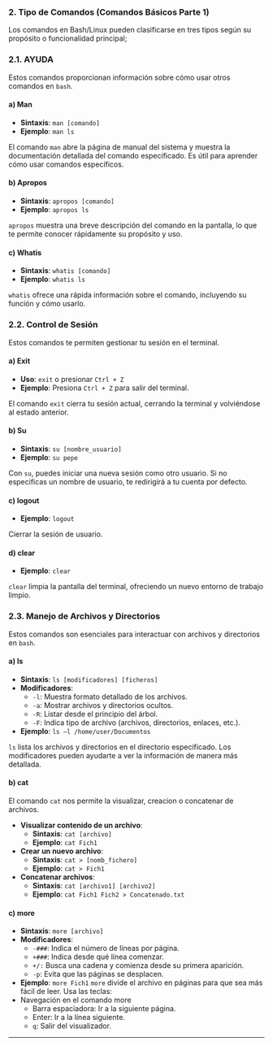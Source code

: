 ### **2. Tipo de Comandos (Comandos Básicos Parte 1)**
Los comandos en Bash/Linux pueden clasificarse en tres tipos según su propósito o funcionalidad principal;

### **2.1. AYUDA**
Estos comandos proporcionan información sobre cómo usar otros comandos en `bash`.

#### a) Man
- **Sintaxis**: `man [comando]`
- **Ejemplo**: `man ls`

El comando `man` abre la página de manual del sistema y muestra la documentación detallada del comando especificado. Es útil para aprender cómo usar comandos específicos.

#### b) Apropos
- **Sintaxis**: `apropos [comando]`
- **Ejemplo**: `apropos ls`

`apropos` muestra una breve descripción del comando en la pantalla, lo que te permite conocer rápidamente su propósito y uso.

#### c) Whatis
- **Sintaxis**: `whatis [comando]`
- **Ejemplo**: `whatis ls`

`whatis` ofrece una rápida información sobre el comando, incluyendo su función y cómo usarlo.

### **2.2. Control de Sesión**
Estos comandos te permiten gestionar tu sesión en el terminal.

#### a) Exit
- **Uso**: `exit` o presionar `Ctrl + Z`
- **Ejemplo**: Presiona `Ctrl + Z` para salir del terminal.

El comando `exit` cierra tu sesión actual, cerrando la terminal y volviéndose al estado anterior.

#### b) Su
- **Sintaxis**: `su [nombre_usuario]`
- **Ejemplo**: `su pepe`

Con `su`, puedes iniciar una nueva sesión como otro usuario. Si no especificas un nombre de usuario, te redirigirá a tu cuenta por defecto.

#### c) logout
- **Ejemplo**: `logout`

Cierrar la sesión de usuario.

#### d) clear
- **Ejemplo**: `clear`

`clear` limpia la pantalla del terminal, ofreciendo un nuevo entorno de trabajo limpio.

### **2.3. Manejo de Archivos y Directorios**
Estos comandos son esenciales para interactuar con archivos y directorios en `bash`.

#### a) ls
- **Sintaxis**: `ls [modificadores] [ficheros]`
- **Modificadores**:
  - `-l`: Muestra formato detallado de los archivos.
  - `-a`: Mostrar archivos y directorios ocultos.
  - `-R`: Listar desde el principio del árbol.
  - `-F`: Indica tipo de archivo (archivos, directorios, enlaces, etc.).
- **Ejemplo**: `ls –l /home/user/Documentos`

`ls` lista los archivos y directorios en el directorio especificado. Los modificadores pueden ayudarte a ver la información de manera más detallada.

#### b) cat
El comando `cat` nos permite la visualizar, creacion o concatenar de archivos.
  - **Visualizar contenido de un archivo**:
    - **Sintaxis**: `cat [archivo]`
    - **Ejemplo**: `cat Fich1`
  - **Crear un nuevo archivo**:
    - **Sintaxis**: `cat > [nomb_fichero]`
    - **Ejemplo**: `cat > Fich1`
  - **Concatenar archivos**:
    - **Sintaxis**: `cat [archivo1] [archivo2]`
    - **Ejemplo**: `cat Fich1 Fich2 > Concatenado.txt`

#### c) more
- **Sintaxis**: `more [archivo]`
- **Modificadores**:
  - `-###`: Indica el número de líneas por página.
  - `+###`: Indica desde qué línea comenzar.
  - `+/:` Busca una cadena y comienza desde su primera aparición.
  - `-p`: Evita que las páginas se desplacen.
- **Ejemplo**: `more Fich1`
`more` divide el archivo en páginas para que sea más fácil de leer. Usa las teclas:
- Navegación en el comando more
  - Barra espaciadora: Ir a la siguiente página.
  - Enter: Ir a la línea siguiente.
  - `q`: Salir del visualizador.

---
